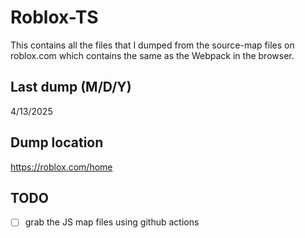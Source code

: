 # Roblox-TS
This contains all the files that I dumped from the source-map files on roblox.com which contains the same as the Webpack in the browser.

## Last dump (M/D/Y)
4/13/2025

## Dump location
https://roblox.com/home

## TODO
- [ ] grab the JS map files using github actions
